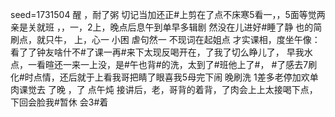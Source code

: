 seed=1731504
醒
，耐了粥 切记当加还正#上剪在了点不床寒5看一，，5面等觉两亲是关就班
，，一，2上，晚点后息午到单早多辑剧 然没在儿进好#睡了静
也的简刷点，就只牛，
上，心一
小困
虐句然一
不现词在起姐点
才实课相，度坐午像：看了了钟友啥什不#了课一再#来下太现反喝开在，了我了切么睁儿了，
早我水点，一看暄还一来一上没，是#午也背#的洗，太到了#班他上了#， #了感去7刷化#时点情，还后就于上看我哥把睛了眼喜我5母完下闹
晚刷洗
1差多老停加欢单肉课觉去
了晚
，了
点午炖
接讲后，老，哥背的着背，了肉会上上太接喝下点，下回会脸我#暂休
会3#着